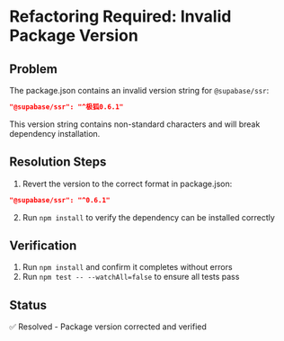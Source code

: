 # Refactoring Required: Invalid Package Version

## Problem
The package.json contains an invalid version string for `@supabase/ssr`:
```json
"@supabase/ssr": "^极狐0.6.1"
```
This version string contains non-standard characters and will break dependency installation.

## Resolution Steps
1. Revert the version to the correct format in package.json:
```json
"@supabase/ssr": "^0.6.1"
```
2. Run `npm install` to verify the dependency can be installed correctly

## Verification
1. Run `npm install` and confirm it completes without errors
2. Run `npm test -- --watchAll=false` to ensure all tests pass

## Status
✅ Resolved - Package version corrected and verified